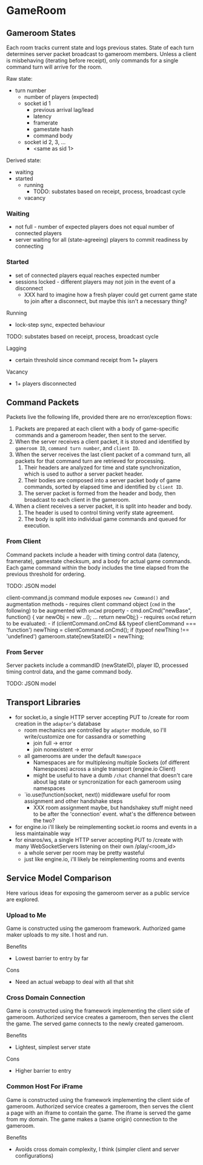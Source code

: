# GameRoom

## Gameroom States

Each room tracks current state and logs previous states.
State of each turn determines server packet broadcast to gameroom members.
Unless a client is misbehaving (iterating before receipt), only commands for a single command turn will arrive for the room.

Raw state:

- turn number
    - number of players (expected)
    - socket id 1
        - previous arrival lag/lead
        - latency
        - framerate
        - gamestate hash
        - command body
    - socket id 2, 3, ...
        - <same as sid 1>

Derived state:

- waiting
- started
    - running
        - TODO: substates based on receipt, process, broadcast cycle
    - vacancy

### Waiting

- not full - number of expected players does not equal number of connected players
- server waiting for all (state-agreeing) players to commit readiness by connecting

### Started

- set of connected players equal reaches expected number
- sessions locked - different players may not join in the event of a disconnect
    - XXX hard to imagine how a fresh player could get current game state to join after a disconnect, but maybe this isn't a necessary thing?

Running

- lock-step sync, expected behaviour

TODO: substates based on receipt, process, broadcast cycle

Lagging

- certain threshold since command receipt from 1+ players

Vacancy

- 1+ players disconnected

## Command Packets

Packets live the following life, provided there are no error/exception flows:

1. Packets are prepared at each client with a body of game-specific commands and a gameroom header, then sent to the server.
2. When the server receives a client packet, it is stored and identified by `gameroom ID`, `command turn number`, and `client ID`.
3. When the server receives the last client packet of a command turn, all packets for that command turn are retrieved for processing.
    1. Their headers are analyzed for time and state synchronization, which is used to author a server packet header.
    2. Their bodies are composed into a server packet body of game commands, sorted by elapsed time and identified by `client ID`.
    3. The server packet is formed from the header and body, then broadcast to each client in the gameroom.
4. When a client receives a server packet, it is split into header and body.
    1. The header is used to control timing verify state agreement.
    2. The body is split into individual game commands and queued for execution.

### From Client

Command packets include a header with timing control data (latency, framerate), gamestate checksum, and a body for actual game commands.
Each game command within the body includes the time elapsed from the previous threshold for ordering.

TODO: JSON model

client-command.js command module exposes `new Command()` and augmentation methods
    - requires client command object (`cmd` in the following) to be augmented with `onCmd` property
    - cmd.onCmd("newBase", function() { var newObj = new ..(); ... return newObj;}
        - requires `onCmd` return to be evaluated:
            - if (clientCommand.onCmd && typeof clientCommand === 'function') newThing = clientCommand.onCmd(); if (typeof newThing !== 'undefined') gameroom.state[newStateID] = newThing;

### From Server

Server packets include a commandID (newStateID), player ID, processed timing control data, and the game command body.

TODO: JSON model

## Transport Libraries

- for socket.io, a single HTTP server accepting PUT to /create for room creation in the `adapter`'s database
    - room mechanics are controlled by `adapter` module, so I'll write/customize one for cassandra or something
        - join full -> error
        - join nonexistent -> error
    - all gamerooms are under the default `Namespace`
        - Namespaces are for multiplexing multiple Sockets (of different Namespaces) across a single transport (engine.io Client)
        - might be useful to have a dumb `/chat` channel that doesn't care about lag state or syncronization for each gameroom using namespaces
    - `io.use(function(socket, next)) middleware useful for room assignment and other handshake steps
        - XXX room assignment maybe, but handshakey stuff might need to be after the 'connection' event.  what's the difference between the two?
- for engine.io i'll likely be reimplementing socket.io rooms and events in a less maintainable way
- for einaros/ws, a single HTTP server accepting PUT to /create with many WebSocketServers listening on their own /play/<room_id>
    - a whole server per room may be pretty wasteful
    - just like engine.io, i'll likely be reimplementing rooms and events

## Service Model Comparison

Here various ideas for exposing the gameroom server as a public service are explored.

### Upload to Me

Game is constructed using the gameroom framework.
Authorized game maker uploads to my site.
I host and run.

Benefits

- Lowest barrier to entry by far

Cons

- Need an actual webapp to deal with all that shit

### Cross Domain Connection

Game is constructed using the framework implementing the client side of gameroom.
Authorized service creates a gameroom, then serves the client the game.
The served game connects to the newly created gameroom.

Benefits

- Lightest, simplest server state

Cons

- Higher barrier to entry

### Common Host For iFrame

Game is constructed using the framework implementing the client side of gameroom.
Authorized service creates a gameroom, then serves the client a page with an iframe to contain the game.
The iframe is served the game from my domain.
The game makes a (same origin) connection to the gameroom.

Benefits

- Avoids cross domain complexity, I think (simpler client and server configurations)
